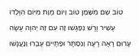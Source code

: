 
טוֹב שֵׁם מִשֶּׁמֶן טוֹב
וְיוֹם מָוֶת מִיּוֹם הִוָּלְדוֹ

עָשִׁיר וָרָשׁ נִפְגָּשׁוּ זֶה
עִם זֶה יְהוָה עָשָׂה

עָרוּם רָאָה רָעָה וְנִסְתָּר 
וּפְתָיִים עָבְרוּ וְנֶעֱנָשׁוּ
